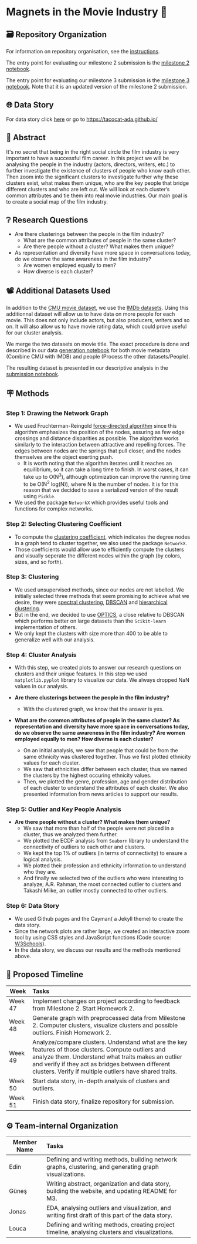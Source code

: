 # Magnets in the Movie Industry 🧲

## 🗃️ Repository Organization

For information on repository organisation, see the [instructions](docs/instr.md).

The entry point for evaluating our milestone 2 submission is the [milestone 2 notebook](milestone_2.ipynb).

The entry point for evaluating our milestone 3 submission is the [milestone 3 notebook](milestone_3.ipynb). Note that it is an updated version of the milestone 2 submission.

## 🌐 Data Story

For data story click [here](https://tacocat-ada.github.io/) or go to https://tacocat-ada.github.io/

## 📔 Abstract

It's no secret that being in the right social circle the film industry is very important to have a successful film career. In this project we will be analysing the people in the industry (actors, directors, writers, etc.) to further investigate the existence of clusters of people who know each other. Then zoom into the significant clusters to investigate further why these clusters exist, what makes them unique, who are the key people that bridge different clusters and who are left out. We will look at each cluster’s common attributes and tie them into real movie industries. Our main goal is to create a social map of the film industry.


## ❔ Research Questions

- Are there clusterings between the people in the film industry?
    - What are the common attributes of people in the same cluster?
    - Are there people without a cluster? What makes them unique?
- As representation and diversity have more space in conversations today, do we observe the same awareness in the film industry?
    - Are women employed equally to men?
    - How diverse is each cluster?

## 📽️ Additional Datasets Used

In addition to the [CMU movie dataset](http://www.cs.cmu.edu/~ark/personas/), we use the [IMDb datasets](https://www.imdb.com/interfaces/). Using this additionnal dataset will allow us to have data on more people for each movie. This does not only include actors, but also producers, writers and so on. It will also allow us to have movie rating data, which could prove useful for our cluster analysis.

We merge the two datasets on movie title. The exact procedure is done and described in our data [generation notebook](src/generate_data.ipynb) for both movie metadata (Combine CMU with IMDB) and people (Process the other datasets/People).

The resulting dataset is presented in our descriptive analysis in the [submission notebook](milestone_2.ipynb).

## 🪧 Methods

### Step 1: Drawing the Network Graph

- We used Fruchterman-Reingold [force-directed algorithm](https://en.wikipedia.org/wiki/Force-directed_graph_drawing#Methods) since this algorithm emphasizes the position of the nodes, assuring as few edge crossings and distance disparities as possible. The algorithm works similarly to the interaction between attractive and repelling forces. The edges between nodes are the springs that pull closer, and the nodes themselves are the object exerting push.
    - It is worth noting that the algorithm iterates until it reaches an equilibrium, so it can take a long time to finish. In worst cases, it can take up to O(N<sup>3</sup>), although optimization can improve the running time to be O(N<sup>2</sup> log(N)), where N is the number of nodes. It is for this reason that we decided to save a serialized version of the result using `Pickle`. 
- We used the package `NetworkX` which provides useful tools and functions for complex networks.

### Step 2: Selecting Clustering Coefficient

- To compute the [clustering coefficient](https://en.wikipedia.org/wiki/Clustering_coefficient), which indicates the degree nodes in a graph tend to cluster together, we also used the package `NetworkX`. 
- Those coefficients would allow use to efficiently compute the clusters and visually seperate the different nodes within the graph (by colors, sizes, and so forth).

### Step 3: Clustering

- We used unsupervised methods, since our nodes are not labelled. We initially selected three methods that seem promising to achieve what we desire, they were [spectral clustering](https://en.wikipedia.org/wiki/Spectral_clustering), [DBSCAN](https://en.wikipedia.org/wiki/DBSCAN) and [hierarchical clustering](https://en.wikipedia.org/wiki/Hierarchical_clustering).
- But in the end, we decided to use [OPTICS](https://scikit-learn.org/stable/modules/generated/sklearn.cluster.OPTICS.html), a close relative to DBSCAN which performs better on large datasets than the `Scikit-learn` implementation of others.
- We only kept the clusters with size more than 400 to be able to generalize well with our analysis.

### Step 4: Cluster Analysis
- With this step, we created plots to answer our research questions on clusters and their unique features. In this step we used `matplotlib.pyplot` library to visualize our data. We always dropped NaN values in our analysis.

- **Are there clusterings between the people in the film industry?**
    - With the clustered graph, we know that the answer is yes.

- **What are the common attributes of people in the same cluster? As representation and diversity have more space in conversations today, do we observe the same awareness in the film industry? Are women employed equally to men? How diverse is each cluster?**
    - On an initial analysis, we saw that people that could be from the same ethnicity was clustered together. Thus we first plotted ethnicity values for each cluster.
    - We saw that ethnicities differ between each cluster, thus we named the clusters by the highest occuring ethnicity values.
    - Then, we plotted the genre, profession, age and gender distribution of each cluster to understand the attributes of each cluster. We also presented information from news articles to support our results.

### Step 5: Outlier and Key People Analysis
- **Are there people without a cluster? What makes them unique?**
    - We saw that more than half of the people were not placed in a cluster, thus we analyzed them further.
    - We plotted the ECDF analysis from `Seaborn` library to understand the connectivity of outliers to each other and clusters.
    - We kept the top 1% of outliers (in terms of connectivity) to ensure a logical analysis.
    - We plotted their profession and ethnicity information to understand who they are.
    - And finally we selected two of the outliers who were interesting to analyze; A.R. Rahman, the most connected outlier to clusters and Takashi Miike, an outlier mostly connected to other outliers.

### Step 6: Data Story
- We used Github pages and the Cayman( a Jekyll theme) to create the data story.
- Since the network plots are rather large, we created an interactive zoom tool by using CSS styles and JavaScript functions (Code source: [W3Schools](https://www.w3schools.com/howto/howto_js_image_magnifier_glass.asp)).
- In the data story, we discuss our results and the methods mentioned above.

## 📅 Proposed Timeline

| Week         | Tasks |
|--------------|:-----|
| Week 47      |  Implement changes on project according to feedback from Milestone 2. Start Homework 2. |
| Week 48      |  Generate graph with preprocessed data from Milestone 2. Computer clusters, visualize clusters and possible outliers. Finish Homework 2.|
| Week 49      |  Analyze/compare clusters. Understand what are the key features of those clusters. Compute outliers and analyze them. Understand what traits makes an outlier and verify if they act as bridges between different clusters. Verify if multiple outliers have shared traits. |
| Week 50      |  Start data story, in-depth analysis of clusters and outliers. |
| Week 51      |  Finish data story, finalize repository for submission. |

## ⚙️ Team-internal Organization

| Member Name  | Tasks |
|--------------|:-----|
| Edin         |  Defining and writing methods, building network graphs, clustering, and generating graph visualizations. |
| Güneş      |  Writing abstract, organization and data story, building the website, and updating README for M3. |
| Jonas      |  EDA, analysing outliers and visualization, and writing first draft of this part of the data story. |
| Louca      |  Defining and writing methods, creating project timeline, analysing clusters and visualizations. |
